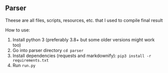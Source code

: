 ## Parser

Theese are all files, scripts, resources, etc. that I used to compile final result

How to use:

1. Install python 3 (preferably 3.8+ but some older versions might work too)
2. Go into parser directory `cd parser`
3. Install dependencies (requests and markdownify): `pip3 install -r requirements.txt`
4. Run `run.py`
